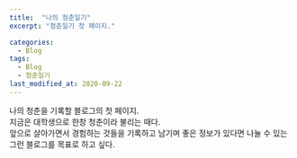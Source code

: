 ```yaml
---
title:  "나의 청춘일기"
excerpt: "청춘일기 첫 페이지."

categories:
  - Blog
tags:
  - Blog
  - 청춘일기
last_modified_at: 2020-09-22
---
```


나의 청춘을 기록할 블로그의 첫 페이지.   
지금은 대학생으로 한창 청춘이라 불리는 때다.   
앞으로 살아가면서 경험하는 것들을 기록하고 남기며
좋은 정보가 있다면 나눌 수 있는 그런 블로그를 목표로 하고 싶다.
